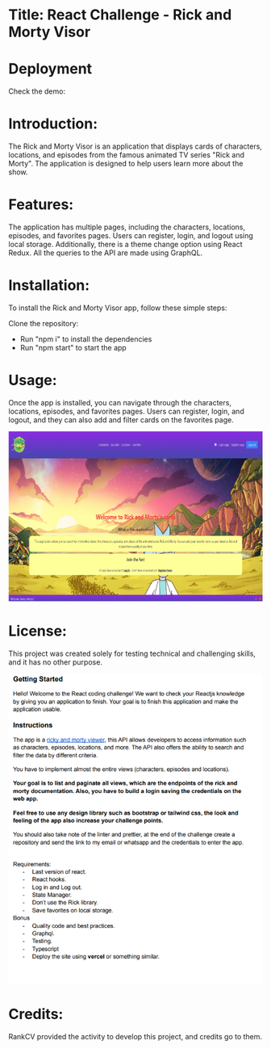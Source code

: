 # Title: React Challenge - Rick and Morty Visor

# Deployment

Check the demo:

# Introduction:

The Rick and Morty Visor is an application that displays cards of characters, locations, and episodes from the famous animated TV series "Rick and Morty". The application is designed to help users learn more about the show.

# Features:

The application has multiple pages, including the characters, locations, episodes, and favorites pages. Users can register, login, and logout using local storage. Additionally, there is a theme change option using React Redux. All the queries to the API are made using GraphQL.

# Installation:

To install the Rick and Morty Visor app, follow these simple steps:

Clone the repository:

- Run "npm i"
  to install the dependencies
- Run "npm start"
  to start the app

# Usage:

Once the app is installed, you can navigate through the characters, locations, episodes, and favorites pages. Users can register, login, and logout, and they can also add and filter cards on the favorites page.

<img src="./public/assets/app-preview.png" alt="react-challenge">

# License:

This project was created solely for testing technical and challenging skills, and it has no other purpose.

<img src="./public/assets/react-challenge.png" alt="react-challenge">

# Credits:

RankCV provided the activity to develop this project, and credits go to them.
